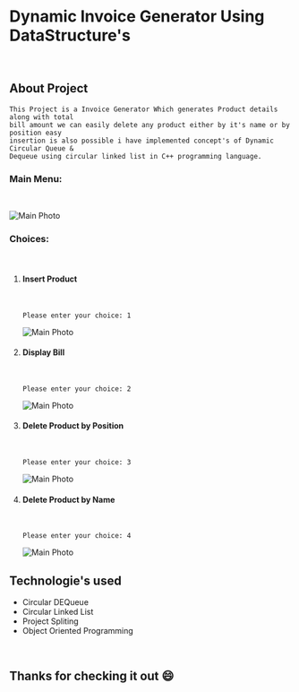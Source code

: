 # Dynamic Invoice Generator Using DataStructure's
<br>

## About Project
    This Project is a Invoice Generator Which generates Product details along with total
    bill amount we can easily delete any product either by it's name or by position easy
    insertion is also possible i have implemented concept's of Dynamic Circular Queue &
    Dequeue using circular linked list in C++ programming language.

### Main Menu:
<br>

![Main Photo](images/main.png)

### Choices:
<br>

1. #### Insert Product
    <br>

    ```
    Please enter your choice: 1
    ```
    ![Main Photo](images/insert.png)

2. #### Display Bill
    <br>

    ```
    Please enter your choice: 2
    ```
    ![Main Photo](images/display.png)

3. #### Delete Product by Position
    <br>

    ```
    Please enter your choice: 3
    ```
    ![Main Photo](images/delbyp.png)

4. #### Delete Product by Name
    <br>

    ```
    Please enter your choice: 4
    ```
    ![Main Photo](images/delbyname.png)

## Technologie's used
* Circular DEQueue 
* Circular Linked List
* Project Spliting
* Object Oriented Programming

<br>

## Thanks for checking it out :smile:

